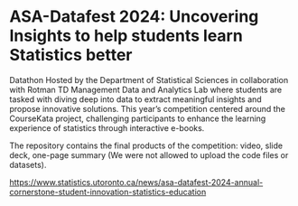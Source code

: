# ASA-Datafest 2024: Uncovering Insights to help students learn Statistics better
Datathon Hosted by the Department of Statistical Sciences in collaboration with Rotman TD Management Data and Analytics Lab where students are tasked with diving deep into data to extract meaningful insights and propose innovative solutions. This year’s competition centered around the CourseKata project, challenging participants to enhance the learning experience of statistics through interactive e-books. 

The repository contains the final products of the competition: video, slide deck, one-page summary (We were not allowed to upload the code files or datasets).


https://www.statistics.utoronto.ca/news/asa-datafest-2024-annual-cornerstone-student-innovation-statistics-education
